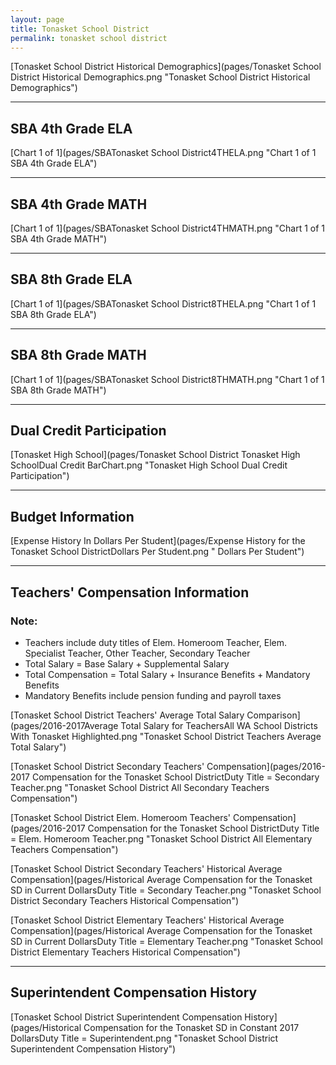 ```yaml
---
layout: page
title: Tonasket School District
permalink: tonasket school district
---
```



[Tonasket School District Historical Demographics](pages/Tonasket School District Historical Demographics.png "Tonasket School District Historical Demographics")

___

## SBA 4th Grade ELA

[Chart 1 of 1](pages/SBATonasket School District4THELA.png "Chart 1 of 1 SBA 4th Grade ELA")


___

## SBA 4th Grade MATH

[Chart 1 of 1](pages/SBATonasket School District4THMATH.png "Chart 1 of 1 SBA 4th Grade MATH")


___

## SBA 8th Grade ELA

[Chart 1 of 1](pages/SBATonasket School District8THELA.png "Chart 1 of 1 SBA 8th Grade ELA")


___

## SBA 8th Grade MATH

[Chart 1 of 1](pages/SBATonasket School District8THMATH.png "Chart 1 of 1 SBA 8th Grade MATH")


___

## Dual Credit Participation

[Tonasket High School](pages/Tonasket School District Tonasket High SchoolDual Credit BarChart.png "Tonasket High School Dual Credit Participation")


___

## Budget Information

[Expense History In Dollars Per Student](pages/Expense History for the Tonasket School DistrictDollars Per Student.png " Dollars Per Student")


___

## Teachers' Compensation Information
### Note:
- Teachers include duty titles of Elem. Homeroom Teacher, Elem. Specialist Teacher, Other Teacher, Secondary Teacher
- Total Salary = Base Salary + Supplemental Salary
- Total Compensation = Total Salary + Insurance Benefits + Mandatory Benefits
- Mandatory Benefits include pension funding and payroll taxes

[Tonasket School District Teachers' Average Total Salary Comparison](pages/2016-2017Average Total Salary for TeachersAll WA School Districts With Tonasket Highlighted.png "Tonasket School District Teachers Average Total Salary")

[Tonasket School District Secondary Teachers' Compensation](pages/2016-2017 Compensation for the Tonasket School DistrictDuty Title = Secondary Teacher.png "Tonasket School District All Secondary Teachers Compensation")

[Tonasket School District Elem. Homeroom Teachers' Compensation](pages/2016-2017 Compensation for the Tonasket School DistrictDuty Title = Elem. Homeroom Teacher.png "Tonasket School District All Elementary Teachers Compensation")

[Tonasket School District Secondary Teachers' Historical Average Compensation](pages/Historical Average Compensation for the Tonasket SD in Current DollarsDuty Title = Secondary Teacher.png "Tonasket School District Secondary Teachers Historical Compensation")

[Tonasket School District Elementary Teachers' Historical Average Compensation](pages/Historical Average Compensation for the Tonasket SD in Current DollarsDuty Title = Elementary Teacher.png "Tonasket School District Elementary Teachers Historical Compensation")


___

## Superintendent Compensation History

[Tonasket School District Superintendent Compensation History](pages/Historical Compensation for the Tonasket SD in Constant 2017 DollarsDuty Title = Superintendent.png "Tonasket School District Superintendent Compensation History")

